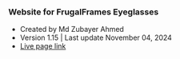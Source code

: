 ### Website for FrugalFrames Eyeglasses
- Created by Md Zubayer Ahmed
- Version 1.15 | Last update November 04, 2024
- [Live page link](https://www.frugalframeseye.com/)
